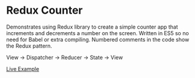 # Redux Counter

Demonstrates using Redux library to create a simple counter app that increments and decrements a number on the screen. Written in ES5 so no need for Babel or extra compiling. Numbered comments in the code show the Redux pattern.

View -> Dispatcher -> Reducer -> State -> View

[Live Example](https://jongrover.github.io/redux-es5-counter/)
